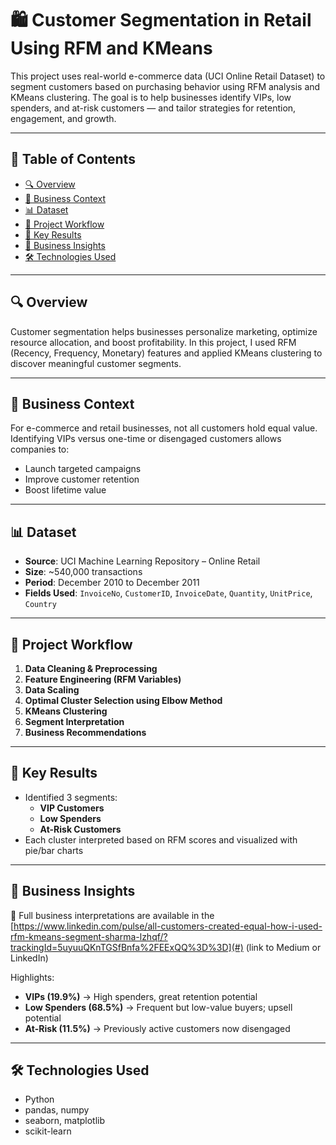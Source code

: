 # 🛍️ Customer Segmentation in Retail Using RFM and KMeans

This project uses real-world e-commerce data (UCI Online Retail Dataset) to segment customers based on purchasing behavior using RFM analysis and KMeans clustering. The goal is to help businesses identify VIPs, low spenders, and at-risk customers — and tailor strategies for retention, engagement, and growth.

---

## 📌 Table of Contents

- [🔍 Overview](#-overview)
- [🏢 Business Context](#-business-context)
- [📊 Dataset](#-dataset)
- [🔄 Project Workflow](#-project-workflow)
- [🧠 Key Results](#-key-results)
- [💼 Business Insights](#-business-insights)
- [🛠️ Technologies Used](#️-technologies-used)
---

## 🔍 Overview

Customer segmentation helps businesses personalize marketing, optimize resource allocation, and boost profitability. In this project, I used RFM (Recency, Frequency, Monetary) features and applied KMeans clustering to discover meaningful customer segments.

---

## 🏢 Business Context

For e-commerce and retail businesses, not all customers hold equal value. Identifying VIPs versus one-time or disengaged customers allows companies to:

- Launch targeted campaigns
- Improve customer retention
- Boost lifetime value

---

## 📊 Dataset

- **Source**: UCI Machine Learning Repository – Online Retail  
- **Size**: ~540,000 transactions  
- **Period**: December 2010 to December 2011  
- **Fields Used**: `InvoiceNo`, `CustomerID`, `InvoiceDate`, `Quantity`, `UnitPrice`, `Country`

---

## 🔄 Project Workflow

1. **Data Cleaning & Preprocessing**
2. **Feature Engineering (RFM Variables)**
3. **Data Scaling**
4. **Optimal Cluster Selection using Elbow Method**
5. **KMeans Clustering**
6. **Segment Interpretation**
7. **Business Recommendations**

---

## 🧠 Key Results

- Identified 3 segments:
  - **VIP Customers**
  - **Low Spenders**
  - **At-Risk Customers**
- Each cluster interpreted based on RFM scores and visualized with pie/bar charts

---

## 💼 Business Insights

📌 Full business interpretations are available in the [https://www.linkedin.com/pulse/all-customers-created-equal-how-i-used-rfm-kmeans-segment-sharma-lzhqf/?trackingId=5uyuuQKnTGSfBnfa%2FEExQQ%3D%3D](#) (link to Medium or LinkedIn)

Highlights:

- **VIPs (19.9%)** → High spenders, great retention potential  
- **Low Spenders (68.5%)** → Frequent but low-value buyers; upsell potential  
- **At-Risk (11.5%)** → Previously active customers now disengaged  

---

## 🛠️ Technologies Used

- Python
- pandas, numpy
- seaborn, matplotlib
- scikit-learn


